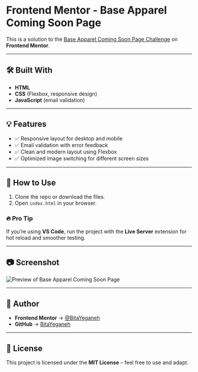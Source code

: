 # Frontend Mentor - Base Apparel Coming Soon Page

This is a solution to the [Base Apparel Coming Soon Page Challenge](https://www.frontendmentor.io/challenges/base-apparel-coming-soon-page-BFwm3wApp) on **Frontend Mentor**.  

---

## 🛠️ Built With

- **HTML**
- **CSS** (Flexbox, responsive design)
- **JavaScript** (email validation)

---

## 💡 Features

- ✅ Responsive layout for desktop and mobile  
- ✅ Email validation with error feedback  
- ✅ Clean and modern layout using Flexbox  
- ✅ Optimized image switching for different screen sizes  

---

## 🚀 How to Use

1. Clone the repo or download the files.  
2. Open `index.html` in your browser.  

### 🔥 Pro Tip
If you’re using **VS Code**, run the project with the **Live Server** extension for hot reload and smoother testing.  

---

## 📷 Screenshot

![Preview of Base Apparel Coming Soon Page](./Screenshot%202025-07-08%20at%2019.17.22.png)

---

## 👤 Author

- **Frontend Mentor** → [@BitaYeganeh](https://www.frontendmentor.io/profile/BitaYeganeh)  
- **GitHub** → [BitaYeganeh](https://github.com/BitaYeganeh/Summer-tasks/tree/main/FrontendMentor/base-apparel-coming-soon-master)  

---

## 📜 License
This project is licensed under the **MIT License** – feel free to use and adapt.
